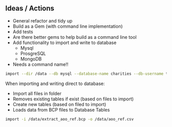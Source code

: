 ## Ideas / Actions

- General refactor and tidy up
- Build as a Gem (with command line implementation)
- Add tests
- Are there better gems to help build as a command line tool
- Add functionality to import and write to database
    - Mysql
    - ProsgreSQL
    - MongoDB
- Needs a command name!!

```bash
import --dir /data --db mysql --database-name charities --db-username test --db-password test
```
When importing and writing direct to database:
 - Import all files in folder
 - Removes existing tables if exist (based on files to import)
 - Create new tables (based on filed to import)
 - Loads data from BCP files to Database Tables

```bash
import -i /data/extract_aoo_ref.bcp -o /data/aoo_ref.csv
```

